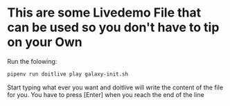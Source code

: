 # This are some Livedemo File that can be used so you don't have to tip on your Own

Run the folowing:
```bash
pipenv run doitlive play galaxy-init.sh
```

Start typing what ever you want and doitlive will write the content of the file for you. You have to press [Enter] when you reach the end of the line
